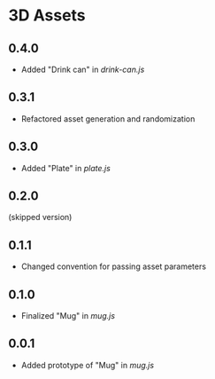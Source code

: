 # 3D Assets


## 0.4.0
* Added "Drink can" in *drink-can.js*

## 0.3.1

* Refactored asset generation and randomization

## 0.3.0
* Added "Plate" in *plate.js*

## 0.2.0
(skipped version)

## 0.1.1
* Changed convention for passing asset parameters

## 0.1.0
* Finalized "Mug" in *mug.js*

## 0.0.1
* Added prototype of "Mug" in *mug.js*
